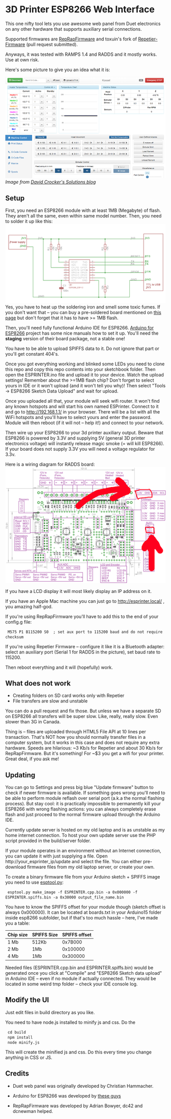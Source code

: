 3D Printer ESP8266 Web Interface
================

This one nifty tool lets you use awesome web panel from Duet electronics on any other hardware that supports auxiliary serial connections.

Supported firmwares are [RepRapFirmware](https://github.com/dc42/RepRapFirmware) and toxuin's fork of [Repetier-Firmware](https://github.com/toxuin/Repetier-Firmware) (pull request submitted).

Anyways, it was tested with RAMPS 1.4 and RADDS and it mostly works. Use at own risk.

Here's some picture to give you an idea what it is:

![Duet interface screenshot](doc/screenshot.png)
*Image from [David Crocker's Solutions blog](https://miscsolutions.wordpress.com)*

Setup
---
First, you need an ESP8266 module with at least 1MB (Megabyte) of flash. They aren't all the same, even within same model number.
Then, you need to solder it up like this:
![ESP improved stability](doc/ESP_to_serial.png)
Yes, you have to heat up the soldering iron and smell some toxic fumes. If you don't want that – you can buy a pre-soldered board mentioned on [this page](https://github.com/esp8266/Arduino/blob/master/doc/boards.md) but don't forget that it has to have >= 1MB flash.

Then, you'll need fully functional Arduino IDE for ESP8266. [Arduino for ESP8266](https://github.com/esp8266/Arduino) project has some nice manuals how to set it up. You'll need the **staging** version of their board package, not a stable one!

You have to be able to upload SPIFFS data to it. Do not ignore that part or you'll get constant 404's.

Once you got everything working and blinked some LEDs you need to clone this repo and copy this repo contents into your sketchbook folder. Then open the ESPRINTER.ino file and upload it to your device. Watch the upload settings! Remember about the >=1MB flash chip? Don't forget to select yours in IDE or it won't upload (and it won't tell you why)! Then select "Tools -> ESP8266 Sketch Data Upload" and wait for upload.

Once you uploaded all that, your module will seek wifi router. It won't find any known hotspots and will start his own named ESPrinter. Connect to it and go to http://192.168.1.1/ in your browser. There will be a list with all the WiFi hotspots and you'll have to select yours and enter the password.
Module will then reboot (if it will not – help it!) and connect to your network.

Then wire up your ESP8266 to your 3d printer auxiliary output. Beware that ESP8266 is powered by 3.3V and supplying 5V (general 3D printer electronics voltage) will instantly release magic smoke (= will kill ESP8266).
If your board does not supply 3.3V you will need a voltage regulator for 3.3v.

Here is a wiring diagram for RADDS board:
![RADDS ESP8266 wiring](doc/RADDS_wiring.png)

If you have a LCD display it will most likely display an IP address on it.

If you have an Apple Mac machine you can just go to http://esprinter.local/ , you amazing half-god.

If you're using RepRapFirmware you'll have to add this to the end of your config.g file:

     M575 P1 B115200 S0  ; set aux port to 115200 baud and do not require checksum

If you're using Repetier Firmware – configure it like it is a Bluetooth adapter: select an auxiliary port (Serial 1 for RADDS in the picture), set baud rate to 115200.

Then reboot everything and it will (hopefully) work.

What does not work
-----------

- Creating folders on SD card works only with Repetier
- File transfers are slow and unstable

You can do a pull request and fix those. But unless we have a separate SD on ESP8266 all transfers will be super slow. Like, really, really slow. Even slower than 3G in Canada.

Thing is – files are uploaded through HTML5 File API at 10 lines per transaction. That's NOT how you should normally transfer files in a computer system, but it works in this case and does not require any extra hardware. Speeds are hilarious: ~3 Kb/s for Repetier and about 30 Kb/s for RepRapFirmware. But it's something! For ~$3 you get a wifi for your printer. Great deal, if you ask me!

Updating
-----------

You can go to Settings and press big blue "Update firmware" button to check if newer firmware is available. If something goes wrong you'll need to be able to perform module reflash over serial port (a.k.a the normal flashing process). But stay cool: it is practically impossible to permanently kill your ESP8266 with wrong flashing actions: you can always completely erase flash and just proceed to the normal firmware upload through the Arduino IDE.

Currently update server is hosted on my old laptop and is as unstable as my home internet connection. To host your own update server use the PHP script provided in the build/server folder.

If your module operates in an environment without an Internet connection, you can update it with just supplying a file. Open http://your_esprinter_ip/update and select the file. You can either pre-download firmware files from my old laptop server, or create your own.

To create a binary firmware file from your Arduino sketch + SPIFFS image you need to use [esptool.py](https://github.com/themadinventor/esptool):

     esptool.py make_image -f ESPRINTER.cpp.bin -a 0x000000 -f ESPRINTER.spiffs.bin -a 0x30000 output_file_name.bin

You have to know the SPIFFS offset for your module though (sketch offset is always 0x000000). It can be located at boards.txt in your Arduino15 folder inside esp8266 subfolder, but if that's too much hassle – here, I've made you a table:

| Chip size | SPIFFS Size | SPIFFS offset |
|-----------|-------------|---------------|
| 1 Mb      | 512Kb       | 0x7B000       |
| 2 Mb      | 1Mb         | 0x100000      |
| 4 Mb      | 1Mb         | 0x300000      |

Needed files (ESPRINTER.cpp.bin and ESPRINTER.spiffs.bin) would be generated once you click at "Compile" and "ESP8266 Sketch data upload" in Arduino IDE – even if no module if actually connected. They would be located in some weird tmp folder – check your IDE console log.

Modify the UI
----

Just edit files in build directory as you like.

You need to have node.js installed to minify js and css. Do the

     cd build
     npm install
     node minify.js

This will create the minified js and css. Do this every time you change anything in CSS or JS.

Credits
------

- Duet web panel was originally developed by Christian Hammacher.

- Arduino for ESP8266 was developed by [these guys](https://github.com/esp8266/Arduino/graphs/contributors)

- RepRapFirmware was developed by Adrian Bowyer, dc42 and dcnewman helped.
